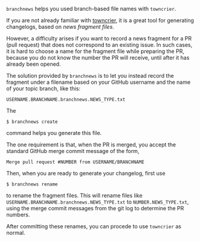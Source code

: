 `branchnews` helps you used branch-based file names with `towncrier`.

If you are not already familiar with [towncrier](https://pypi.org/project/towncrier/),
it is a great tool for generating changelogs, based on *news fragment files*.

However, a difficulty arises if you want
to record a news fragment for a PR (pull request) that does not correspond to an
existing issue.
In such cases, it is hard to choose a name for the fragment file while preparing
the PR, because you do not know the number the PR will receive, until after it has
already been opened.

The solution provided by `branchnews` is to let you instead record the fragment
under a filename based on your GitHub username and the name of your topic branch,
like this:

```
USERNAME.BRANCHNAME.branchnews.NEWS_TYPE.txt
```

The

```commandline
$ branchnews create
```

command helps you generate this file.

The one requirement is that, when the PR is merged, you accept the standard GitHub
merge commit message of the form,

```
Merge pull request #NUMBER from USERNAME/BRANCHNAME
```

Then, when you are ready to generate your changelog, first use

```commandline
$ branchnews rename
```

to rename the fragment files. This will rename files
like `USERNAME.BRANCHNAME.branchnews.NEWS_TYPE.txt`
to `NUMBER.NEWS_TYPE.txt`, using the merge commit messages from the git log to
determine the PR numbers.

After committing these renames, you can procede to use `towncrier` as normal.
